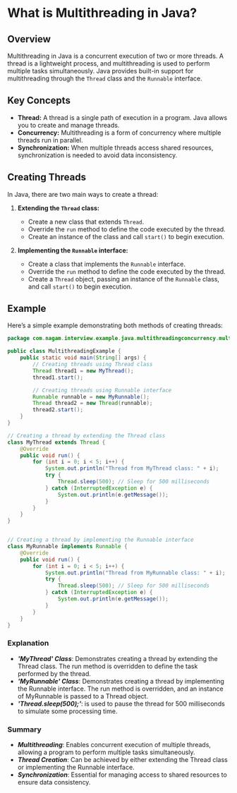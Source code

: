 # What is Multithreading in Java?

## Overview

Multithreading in Java is a concurrent execution of two or more threads. A thread is a lightweight process, and multithreading is used to perform multiple tasks simultaneously. Java provides built-in support for multithreading through the `Thread` class and the `Runnable` interface.

## Key Concepts

- **Thread:** A thread is a single path of execution in a program. Java allows you to create and manage threads.
- **Concurrency:** Multithreading is a form of concurrency where multiple threads run in parallel.
- **Synchronization:** When multiple threads access shared resources, synchronization is needed to avoid data inconsistency.

## Creating Threads

In Java, there are two main ways to create a thread:

1. **Extending the `Thread` class:**
    - Create a new class that extends `Thread`.
    - Override the `run` method to define the code executed by the thread.
    - Create an instance of the class and call `start()` to begin execution.

2. **Implementing the `Runnable` interface:**
    - Create a class that implements the `Runnable` interface.
    - Override the `run` method to define the code executed by the thread.
    - Create a `Thread` object, passing an instance of the `Runnable` class, and call `start()` to begin execution.

## Example

Here’s a simple example demonstrating both methods of creating threads:

```java
package com.nagam.interview.example.java.multithreadingconcurrency.multithreading;

public class MultithreadingExample {
    public static void main(String[] args) {
        // Creating threads using Thread class
        Thread thread1 = new MyThread();
        thread1.start();

        // Creating threads using Runnable interface
        Runnable runnable = new MyRunnable();
        Thread thread2 = new Thread(runnable);
        thread2.start();
    }
}
```

```java
// Creating a thread by extending the Thread class
class MyThread extends Thread {
    @Override
    public void run() {
        for (int i = 0; i < 5; i++) {
            System.out.println("Thread from MyThread class: " + i);
            try {
                Thread.sleep(500); // Sleep for 500 milliseconds
            } catch (InterruptedException e) {
                System.out.println(e.getMessage());
            }
        }
    }
}
```

```java

// Creating a thread by implementing the Runnable interface
class MyRunnable implements Runnable {
    @Override
    public void run() {
        for (int i = 0; i < 5; i++) {
            System.out.println("Thread from MyRunnable class: " + i);
            try {
                Thread.sleep(500); // Sleep for 500 milliseconds
            } catch (InterruptedException e) {
                System.out.println(e.getMessage());
            }
        }
    }
}
```

### Explanation
- ***'MyThread' Class***: Demonstrates creating a thread by extending the Thread class. The run method is overridden to define the task performed by the thread.
- ***'MyRunnable' Class***: Demonstrates creating a thread by implementing the Runnable interface. The run method is overridden, and an instance of MyRunnable is passed to a Thread object.
- ***'Thread.sleep(500);'***: is used to pause the thread for 500 milliseconds to simulate some processing time.


### Summary

- ***Multithreading***: Enables concurrent execution of multiple threads, allowing a program to perform multiple tasks simultaneously.
- ***Thread Creation***: Can be achieved by either extending the Thread class or implementing the Runnable interface.
- ***Synchronization***: Essential for managing access to shared resources to ensure data consistency.


